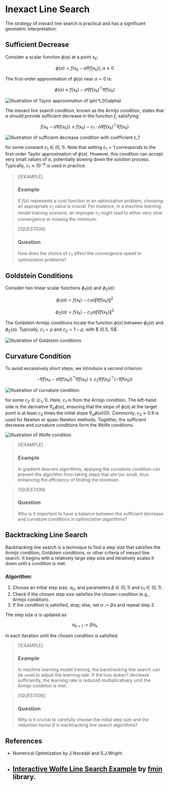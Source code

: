 # Inexact Line Search


The strategy of inexact line search is practical and has a significant
geometric interpretation:

## Sufficient Decrease

Consider a scalar function $\phi(\alpha)$ at a point $x_k$:

$$
\phi(\alpha) = f(x_k - \alpha\nabla f(x_k)), \alpha \geq 0
$$

The first-order approximation of $\phi(\alpha)$ near $\alpha = 0$ is:

$$
\phi(\alpha) \approx f(x_k) - \alpha\nabla f(x_k)^\top \nabla f(x_k)
$$

![Illustration of Taylor approximation of
$\phi^I_0(\alpha)$](inexact.svg)

The inexact line search condition, known as the Armijo condition, states
that $\alpha$ should provide sufficient decrease in the function $f$,
satisfying:

$$
f(x_k - \alpha \nabla f (x_k)) \leq f(x_k) - c_1 \cdot \alpha\nabla f(x_k)^\top \nabla f(x_k)
$$

![Illustration of sufficient decrease condition with coefficient
$c_1$](sufficient_decrease.svg)

for some constant $c_1 \in (0,1)$. Note that setting $c_1 = 1$
corresponds to the first-order Taylor approximation of $\phi(\alpha)$.
However, this condition can accept very small values of $\alpha$,
potentially slowing down the solution process. Typically,
$c_1 \approx 10^{−4}$ is used in practice.

> [!EXAMPLE]
>
> ### Example
>
> <div>
>
> <div class="callout-example">
>
> If $f(x)$ represents a cost function in an optimization problem,
> choosing an appropriate $c_1$ value is crucial. For instance, in a
> machine learning model training scenario, an improper $c_1$ might lead
> to either very slow convergence or missing the minimum.
>
> </div>
>
> </div>

> [!QUESTION]
>
> ### Question
>
> <div>
>
> <div class="callout-question">
>
> How does the choice of $c_1$ affect the convergence speed in
> optimization problems?
>
> </div>
>
> </div>

## Goldstein Conditions

Consider two linear scalar functions $\phi_1(\alpha)$ and
$\phi_2(\alpha)$:

$$
\phi_1(\alpha) = f(x_k) - c_1 \alpha \|\nabla f(x_k)\|^2
$$

$$
\phi_2(\alpha) = f(x_k) - c_2 \alpha \|\nabla f(x_k)\|^2
$$

The Goldstein-Armijo conditions locate the function $\phi(\alpha)$
between $\phi_1(\alpha)$ and $\phi_2(\alpha)$. Typically, $c_1 = \rho$
and $c_2 = 1 - \rho$, with \$ (0.5, 1)\$.

![Illustration of Goldstein conditions](goldstein.svg)

## Curvature Condition

To avoid excessively short steps, we introduce a second criterion:

$$
-\nabla f (x_k - \alpha \nabla f(x_k))^\top \nabla f(x_k) \geq c_2 \nabla f(x_k)^\top(- \nabla f(x_k))
$$

![Illustration of curvature condition](curvature.svg)

for some $c_2 \in (c_1,1)$. Here, $c_1$ is from the Armijo condition.
The left-hand side is the derivative $\nabla_\alpha \phi(\alpha)$,
ensuring that the slope of $\phi(\alpha)$ at the target point is at
least $c_2$ times the initial slope $\nabla_\alpha \phi(\alpha)(0)$.
Commonly, $c_2 \approx 0.9$ is used for Newton or quasi-Newton methods.
Together, the sufficient decrease and curvature conditions form the
Wolfe conditions.

![Illustration of Wolfe condition](wolfe.svg)

> [!EXAMPLE]
>
> ### Example
>
> <div>
>
> <div class="callout-example">
>
> In gradient descent algorithms, applying the curvature condition can
> prevent the algorithm from taking steps that are too small, thus
> enhancing the efficiency of finding the minimum.
>
> </div>
>
> </div>

> [!QUESTION]
>
> ### Question
>
> <div>
>
> <div class="callout-question">
>
> Why is it important to have a balance between the sufficient decrease
> and curvature conditions in optimization algorithms?
>
> </div>
>
> </div>

## Backtracking Line Search

Backtracking line search is a technique to find a step size that
satisfies the Armijo condition, Goldstein conditions, or other criteria
of inexact line search. It begins with a relatively large step size and
iteratively scales it down until a condition is met.

### Algorithm:

1.  Choose an initial step size, $\alpha_0$, and parameters
    $\beta \in (0, 1)$ and $c_1 \in (0, 1)$.
2.  Check if the chosen step size satisfies the chosen condition (e.g.,
    Armijo condition).
3.  If the condition is satisfied, stop; else, set
    $\alpha := \beta \alpha$ and repeat step 2.

The step size $\alpha$ is updated as

$$
\alpha_{k+1} := \beta \alpha_k
$$

in each iteration until the chosen condition is satisfied.

> [!EXAMPLE]
>
> ### Example
>
> <div>
>
> <div class="callout-example">
>
> In machine learning model training, the backtracking line search can
> be used to adjust the learning rate. If the loss doesn’t decrease
> sufficiently, the learning rate is reduced multiplicatively until the
> Armijo condition is met.
>
> </div>
>
> </div>

> [!QUESTION]
>
> ### Question
>
> <div>
>
> <div class="callout-question">
>
> Why is it crucial to carefully choose the initial step size and the
> reduction factor $\beta$ in backtracking line search algorithms?
>
> </div>
>
> </div>

## References

- Numerical Optimization by J.Nocedal and S.J.Wright.

- ## [Interactive Wolfe Line Search Example](./wolfe_fmin.html) by [fmin](https://github.com/benfred/fmin) library.
